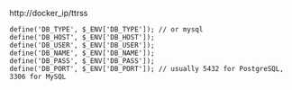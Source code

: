 http://docker_ip/ttrss

	define('DB_TYPE', $_ENV['DB_TYPE']); // or mysql
	define('DB_HOST', $_ENV['DB_HOST']);
	define('DB_USER', $_ENV['DB_USER']);
	define('DB_NAME', $_ENV['DB_NAME']);
	define('DB_PASS', $_ENV['DB_PASS']);
	define('DB_PORT', $_ENV['DB_PORT']); // usually 5432 for PostgreSQL, 3306 for MySQL
